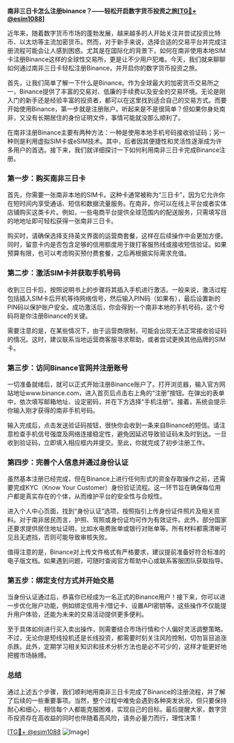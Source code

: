 **南非三日卡怎么注册binance？——轻松开启数字货币投资之旅[[TG💪+ @esim1088](https://t.me/s/esim1088)]**

近年来，随着数字货币市场的蓬勃发展，越来越多的人开始关注并尝试投资比特币、以太坊等主流加密货币。然而，对于新手来说，选择合适的交易平台并完成注册流程可能会让人感到困惑。尤其是在国际化的背景下，如何在南非使用本地SIM卡注册Binance这样的全球性交易所，更是让不少用户犯难。今天，我们就来聊聊如何通过南非三日卡轻松注册Binance，并开启你的数字货币投资之旅。

首先，让我们简单了解一下什么是Binance。作为全球最大的加密货币交易所之一，Binance提供了丰富的交易对、低廉的手续费以及安全的交易环境。无论是刚入门的新手还是经验丰富的投资者，都可以在这里找到适合自己的交易方式。而要开始使用Binance，第一步就是注册账户。听起来是不是很简单？但如果你身处南非，又没有长期居住的身份证明文件，事情可能就没那么顺利了。

在南非注册Binance主要有两种方法：一种是使用本地手机号码接收验证码；另一种则是利用虚拟SIM卡或eSIM技术。其中，后者因其便捷性和灵活性逐渐成为许多用户的首选。接下来，我们就详细探讨一下如何利用南非三日卡完成Binance注册。

### 第一步：购买南非三日卡

首先，你需要一张南非本地的SIM卡。这种卡通常被称为“三日卡”，因为它允许你在短时间内享受通话、短信和数据流量服务。在南非，你可以在线上平台或者实体店铺购买这类卡片。例如，一些电商平台提供全球范围内的配送服务，只需填写目的地地址即可轻松获得一张南非三日卡。

购买时，请确保选择支持英文界面的运营商套餐，这样在后续操作中会更加方便。同时，留意卡内是否包含足够的信用额度用于拨打客服热线或接收短信验证。如果预算有限，也可以考虑购买预付费套餐，之后再根据实际需求充值。

### 第二步：激活SIM卡并获取手机号码

收到三日卡后，按照说明书上的步骤将其插入手机进行激活。一般来说，激活过程包括插入SIM卡后开机等待网络信号，然后输入PIN码（如果有），最后设置新的PIN码以保护账户安全。成功激活后，你会得到一个南非本地的手机号码，这个号码将是你注册Binance的关键。

需要注意的是，在某些情况下，由于运营商限制，可能会出现无法正常接收验证码的情况。这时，建议联系当地运营商客服寻求帮助，或者尝试更换其他品牌的SIM卡。

### 第三步：访问Binance官网并注册账号

一切准备就绪后，就可以正式开始注册Binance账户了。打开浏览器，输入官方网站地址www.binance.com，进入首页后点击右上角的“注册”按钮。在弹出的表单中，依次填写邮箱地址、设定密码，并在下方选择“手机注册”。接着，系统会提示你输入刚才获得的南非手机号码。

输入完成后，点击发送验证码按钮，很快你会收到一条来自Binance的短信。请注意检查手机信号强度及网络连接稳定性，避免因延迟导致验证码未及时到达。一旦收到验证码，立即填入相应框内并提交。至此，你就完成了初步注册工作。

### 第四步：完善个人信息并通过身份认证

虽然基本注册已经完成，但在Binance上进行任何形式的资金存取操作之前，还需要完成KYC（Know Your Customer）身份验证流程。这一环节旨在确保每位用户都是真实存在的个体，从而维护平台的安全性与合规性。

进入个人中心页面，找到“身份认证”选项，按照指引上传身份证件照片及相关资料。对于南非居民而言，护照、驾照或身份证均可作为有效证件。此外，部分国家还要求提供居住地址证明，比如水电费账单或银行对账单等。所有材料都需清晰可见且无遮挡，否则可能导致审核失败。

值得注意的是，Binance对上传文件格式有严格要求，建议提前准备好符合标准的电子版文档。如果遇到问题，可随时查阅官方帮助中心或联系客服团队获取指导。

### 第五步：绑定支付方式并开始交易

当身份认证通过后，恭喜你已经成为一名正式的Binance用户！接下来，你可以进一步优化账户功能，例如绑定信用卡/借记卡、设置API密钥等。这些操作不仅能提升用户体验，还能为未来的交易活动提供更多便利。

至于具体如何进行买入卖出操作，则需要结合市场行情和个人偏好灵活调整策略。不过，无论你是短线投机还是长线投资，都需要时刻关注风险控制，切勿盲目追涨杀跌。此外，定期学习相关知识和技术分析方法也是必不可少的，这样才能更好地把握市场脉搏。

### 总结

通过上述五个步骤，我们顺利地用南非三日卡完成了Binance的注册流程，并了解了后续的一些重要事项。当然，整个过程中难免会遇到各种突发状况，但只要保持耐心和细心，相信每个人都能克服困难，实现自己的目标。最后提醒大家，数字货币投资存在高收益的同时也伴随着高风险，请务必量力而行，理性决策！

[[TG💪+ @esim1088](https://t.me/s/esim1088) ![Image](https://i.postimg.cc/4NQfJmqS/Snipaste-2025-05-13-00-14-12.png)]